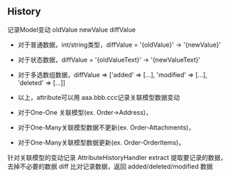 ## History

记录Model变动
oldValue
newValue
diffValue

- 对于普通数据，int/string类型，diffValue = '{oldValue}' -> '{newValue}'  
- 对于状态数据，diffValue = '{oldValueText}' -> '{newValueText}'
- 对于多选数组数据，diffValue => ['added' => [...], 'modified' => [...], 'deleted' => [...]]
- 以上，attribute可以用 aaa.bbb.ccc记录关联模型数据变动

- 对于One-One 关联模型(ex. Order->Address)，
- 对于One-Many关联模型数据不更新(ex. Order-Attachments)，
- 对于One-Many关联模型数据更新(ex. Order-OrderItems)，
 
针对关联模型的变动记录
AttributeHistoryHandler
extract 提取要记录的数据，去掉不必要的数据
diff 比对记录数据，返回 added/deleted/modified 数据
